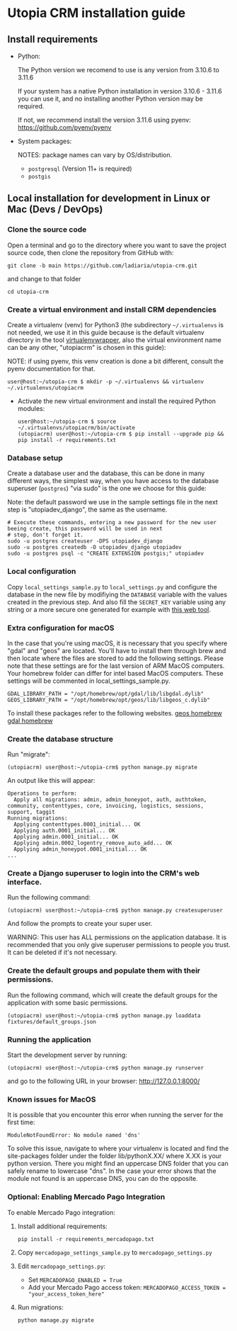 # Utopia CRM installation guide

## Install requirements

- Python:

  The Python version we recomend to use is any version from 3.10.6 to 3.11.6

  If your system has a native Python installation in version 3.10.6 - 3.11.6 you can use it, and no installing another Python version may be required.

  If not, we recommend install the version 3.11.6 using pyenv: https://github.com/pyenv/pyenv

- System packages:

  NOTES: package names can vary by OS/distribution.

  * `postgresql` (Version 11+ is required)
  * `postgis`

## Local installation for development in Linux or Mac (Devs / DevOps)

### Clone the source code

Open a terminal and go to the directory where you want to save the project source code, then clone the repository from GitHub with:

`git clone -b main https://github.com/ladiaria/utopia-crm.git`

and change to that folder

`cd utopia-crm`

### Create a virtual environment and install CRM dependencies

Create a virtualenv (venv) for Python3 (the subdirectory `~/.virtualenvs` is not needed, we use it in this guide because is the default virtualenv directory in the tool [virtualenvwrapper](https://virtualenvwrapper.readthedocs.io/), also the virtual environment name can be any other, "utopiacrm" is chosen in this guide):

  NOTE: if using pyenv, this venv creation is done a bit different, consult the pyenv documentation for that.

  `user@host:~/utopia-crm $ mkdir -p ~/.virtualenvs && virtualenv ~/.virtualenvs/utopiacrm`

- Activate the new virtual environment and install the required Python modules:

  ```
  user@host:~/utopia-crm $ source ~/.virtualenvs/utopiacrm/bin/activate
  (utopiacrm) user@host:~/utopia-crm $ pip install --upgrade pip && pip install -r requirements.txt
  ```

### Database setup

Create a database user and the database, this can be done in many different ways, the simplest way, when you have access to the database superuser (`postgres`) "via sudo" is the one we choose for this guide:

Note: the default password we use in the sample settings file in the next step is "utopiadev_django", the same as the username.

```
# Execute these commands, entering a new password for the new user beeing create, this password will be used in next
# step, don't forget it.
sudo -u postgres createuser -DPS utopiadev_django
sudo -u postgres createdb -O utopiadev_django utopiadev
sudo -u postgres psql -c "CREATE EXTENSION postgis;" utopiadev
```

### Local configuration

Copy `local_settings_sample.py` to `local_settings.py` and configure the database in the new file by modifiying the `DATABASE` variable with the values created in the previous step. And also fill the `SECRET_KEY` variable using any string or a more secure one generated for example with [this web tool](https://djecrety.ir/).

### Extra configuration for macOS

In the case that you're using macOS, it is necessary that you specify where "gdal" and "geos" are located. You'll have to install them through brew and then locate where the files are stored to add the following settings. Please note that these settings are for the last version of ARM MacOS computers. Your homebrew folder can differ for intel based MacOS computers. These settings will be commented in local_settings_sample.py.

```
GDAL_LIBRARY_PATH = "/opt/homebrew/opt/gdal/lib/libgdal.dylib"
GEOS_LIBRARY_PATH = "/opt/homebrew/opt/geos/lib/libgeos_c.dylib"
```

To install these packages refer to the following websites.
[geos homebrew](https://formulae.brew.sh/formula/geos)
[gdal homebrew](https://formulae.brew.sh/formula/gdal)

### Create the database structure

Run "migrate":

`(utopiacrm) user@host:~/utopia-crm$ python manage.py migrate`

An output like this will appear:

```
Operations to perform:
  Apply all migrations: admin, admin_honeypot, auth, authtoken, community, contenttypes, core, invoicing, logistics, sessions, support, taggit
Running migrations:
  Applying contenttypes.0001_initial... OK
  Applying auth.0001_initial... OK
  Applying admin.0001_initial... OK
  Applying admin.0002_logentry_remove_auto_add... OK
  Applying admin_honeypot.0001_initial... OK
...
```

### Create a Django superuser to login into the CRM's web interface.

Run the following command:

```
(utopiacrm) user@host:~/utopia-crm$ python manage.py createsuperuser
```

And follow the prompts to create your super user.

WARNING: This user has ALL permissions on the application database. It is recommended that you only give superuser permissions to people you trust. It can be deleted if it's not necessary.

### Create the default groups and populate them with their permissions.

Run the following command, which will create the default groups for the application with some basic permissions.

```
(utopiacrm) user@host:~/utopia-crm$ python manage.py loaddata fixtures/default_groups.json
```

### Running the application

Start the development server by running:

```
(utopiacrm) user@host:~/utopia-crm$ python manage.py runserver
```

and go to the following URL in your browser: http://127.0.0.1:8000/

### Known issues for MacOS

It is possible that you encounter this error when running the server for the first time:

`ModuleNotFoundError: No module named 'dns'`

To solve this issue, navigate to where your virtualenv is located and find the site-packages folder under the folder lib/pythonX.XX/ where X.XX is your python version. There you might find an uppercase DNS folder that you can safely rename to lowercase "dns". In the case your error shows that the module not found is an uppercase DNS, you can do the opposite.

### Optional: Enabling Mercado Pago Integration

To enable Mercado Pago integration:

1. Install additional requirements:

   ```
   pip install -r requirements_mercadopago.txt
   ```

2. Copy `mercadopago_settings_sample.py` to `mercadopago_settings.py`

3. Edit `mercadopago_settings.py`:
   - Set `MERCADOPAGO_ENABLED = True`
   - Add your Mercado Pago access token: `MERCADOPAGO_ACCESS_TOKEN = "your_access_token_here"`

4. Run migrations:

   ```
   python manage.py migrate
   ```
